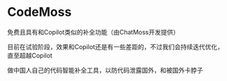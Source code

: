 # CodeMoss

免费且具有和Copilot类似的补全功能（由ChatMoss开发提供）

目前在试验阶段，效果和Copilot还是有一些差距的，不过我们会持续迭代优化，直至超越Copilot

做中国人自己的代码智能补全工具，以防代码泄露国外，和被国外卡脖子
